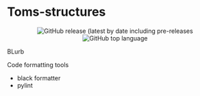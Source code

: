 # Toms-structures
<div align="center">

<img alt="GitHub release (latest by date including pre-releases" src="https://img.shields.io/github/v/release/Revelate123/structures?include_prereleases">

<img alt="GitHub top language" src="https://img.shields.io/github/languages/top/Revelate123/structures?style=flat">

</div>

BLurb

Code formatting tools
- black formatter
- pylint
